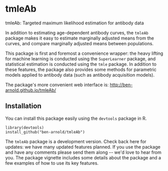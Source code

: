 # tmleAb
tmleAb: Targeted maximum likelihood estimation for antibody data


In addition to estimating age-dependent antibody curves, the `tmleAb` package makes it easy to estimate marginally adjusted means from the curves, and compare marginally adjusted means between populations. 

This package is first and foremost a convenience wrapper: the heavy lifting for machine learning is conducted using the `SuperLearner` package, and statistical estimation is conducted using the `tmle` package. In addition to these features, the package also provides some methods for parametric models applied to antibody data (such as antibody acquisition models).

The package's more convenient web interface is: http://ben-arnold.github.io/tmleAb/

## Installation

You can install this package easily using the `devtools` package in R. 
```
library(devtools)
install_github("ben-arnold/tmleAb")
```

The `tmleAb` package is a development version. Check back here for updates: we have many updated features planned.  If you use the package and have any comments please send them along -- we'd love to hear from you.  The package vignette includes some details about the package and a few examples of how to use its key features. 


